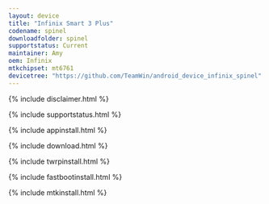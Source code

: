 ```yaml
---
layout: device
title: "Infinix Smart 3 Plus"
codename: spinel
downloadfolder: spinel
supportstatus: Current
maintainer: Amy
oem: Infinix
mtkchipset: mt6761
devicetree: "https://github.com/TeamWin/android_device_infinix_spinel"
---
```


{% include disclaimer.html %}

{% include supportstatus.html %}

{% include appinstall.html %}

{% include download.html %}

{% include twrpinstall.html %}

{% include fastbootinstall.html %}

{% include mtkinstall.html %}
